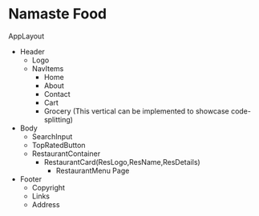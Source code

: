 # Namaste Food

AppLayout

- Header
  - Logo
  - NavItems
    - Home
    - About
    - Contact
    - Cart
    - Grocery (This vertical can be implemented to showcase code-splitting)
- Body
  - SearchInput
  - TopRatedButton
  - RestaurantContainer
    - RestaurantCard(ResLogo,ResName,ResDetails)
      - RestaurantMenu Page
- Footer
  - Copyright
  - Links
  - Address
